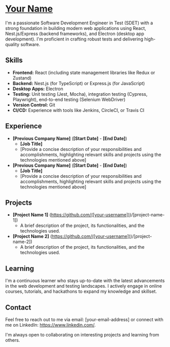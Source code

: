# [Your Name](https://github.com/[your-username])

I'm a passionate Software Development Engineer in Test (SDET) with a strong foundation in building modern web applications using React, Nest.js/Express (backend frameworks), and Electron (desktop app development). I'm proficient in crafting robust tests and delivering high-quality software.

## Skills

* **Frontend:** React (including state management libraries like Redux or Zustand)
* **Backend:** Nest.js (for TypeScript) or Express.js (for JavaScript)
* **Desktop Apps:** Electron
* **Testing:** Unit testing (Jest, Mocha), integration testing (Cypress, Playwright), end-to-end testing (Selenium WebDriver)
* **Version Control:** Git
* **CI/CD:** Experience with tools like Jenkins, CircleCI, or Travis CI

## Experience

* **[Previous Company Name]** (**[Start Date]** - **[End Date]**)
  * **[Job Title]**
  * [Provide a concise description of your responsibilities and accomplishments, highlighting relevant skills and projects using the technologies mentioned above]
* **[Previous Company Name]** (**[Start Date]** - **[End Date]**)
  * **[Job Title]**
  * [Provide a concise description of your responsibilities and accomplishments, highlighting relevant skills and projects using the technologies mentioned above]

## Projects

* **[Project Name 1]** (https://github.com/([your-username]))/[project-name-1])
  * A brief description of the project, its functionalities, and the technologies used.
* **[Project Name 2]** (https://github.com/([your-username]))/[project-name-2])
  * A brief description of the project, its functionalities, and the technologies used.

## Learning

I'm a continuous learner who stays up-to-date with the latest advancements in the web development and testing landscapes. I actively engage in online courses, tutorials, and hackathons to expand my knowledge and skillset.

## Contact

Feel free to reach out to me via email: [your-email-address] or connect with me on LinkedIn: https://www.linkedin.com/.

I'm always open to collaborating on interesting projects and learning from others.
